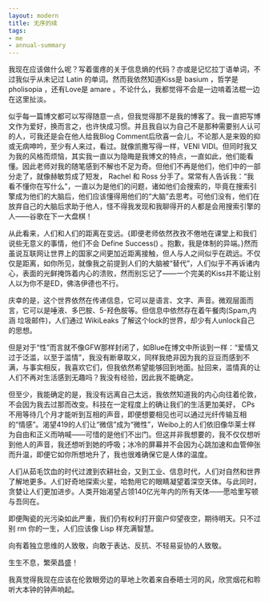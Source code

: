 ```yaml
---
layout: modern
title: 无序的续
tags:
- me
- annual-summary
---
```


我现在应该做什么呢？写着蛋疼的关于信息熵的代码？亦或是记忆拉丁语单词，不过我似乎从未记过 Latin 的单词。然而我依然知道Kiss是 basium ，哲学是 pholisopia ，还有Love是 amare 。不论什么，我都觉得不会是一边啃着法棍一边在这里扯淡。

似乎每一篇博文都可以写得随意一点，但我觉得那不是我的博客了。我一直把写博文作为爱好，换而言之，也许快成习惯。并且我自以为自己不是那种需要别人认可的人，可我还是会在他人给我Blog Comment后欣喜一会儿，不论那人是来毁的抑或无病呻吟，至少有人来过，看过。就像凯撒写得一样，VENI VIDI。但同时我又为我的风格而烦恼，其实我一直以为隐晦是我博文的特点，一直如此，他们能看懂。因此老师对我的随笔感到不解也不足为奇。但他们不再是他们，他们中的一部分走了，就像赫敏剪成了短发， Rachel 和 Ross 分手了。常常有人告诉我：“我看不懂你在写什么”，一直以为是他们的问题，诸如他们会搜索的，毕竟在搜索引擎成为他们的大脑后，他们应该懂得用他们的“大脑”去思考。可他们没有，他们在放弃自己的大脑后求助于他人，怪不得我发现和我聊得开的人都是会用搜索引擎的人——谷歌在下一大盘棋！
  
从此看来，人们和人们的距离在变远。{即便老师依然孜孜不倦地在课堂上和我们说些无意义的事情，他们不会 Define Success() 。抱歉，我是体制的异端。}然而虽说互联网让世界上的国家之间更加近距离接触，但人与人之间似乎在疏远。不仅仅是距离，如你所见，就像我之前提到人们的大脑被“替代”，人们似乎不再诉诸内心，表面的光鲜掩饰着内心的溃败，然而别忘记了——一个完美的Kiss并不能让别人以为你不是ED，佛洛伊德也不行。
  
庆幸的是，这个世界依然在传递信息，它可以是语言、文字、声音。微观层面而言，它可以是唾液、多巴胺、5-羟色胺等。但信息中依然存在着午餐肉(Spam,内涵 垃圾邮件)，人们通过 WikiLeaks 了解这个lock的世界，却少有人unlock自己的思想。
  
但是对于“性”而言就不像GFW那样封闭了，如Blue在博文中所谈到一样：“爱情又过于泛滥，以至于滥情”，我没有断章取义，同样我绝非因为我的豆豆而感到不满，与事实相反，我喜欢它们，但我依然希望能够回到地面。扯回来，滥情真的让人们不再对生活感到无趣吗？我没有经验，因此我不能确定。
  
但至少，我能确定的是，我没有远离自己太远，我依然知道我的内心向往着伦敦，不会因为我去过那而改变。科技在一定程度上的确让我们的生活更加美好， CPs 不用等待几个月才能听到互相的声音，即便想要相见也可以通过光纤传输互相的“情感”。渴望419的人们让“微信”成为“微性”，Weibo上的人们依旧像华莱士样为自由和正义而呐喊——可惜的是他们不出门。但这并非我想要的，我不仅仅想听到他人的声音，我还想听到她的呼吸；冰冷的屏幕并不会因为心跳加速和血管伸张而升温，即便它如你所想地升了，我也很难确保它是人体的温度。
  
人们从茹毛饮血的时代过渡到农耕社会，又到工业、信息时代，人们对自然和世界了解地更多。人们好奇地探索火星，哈勃用它的眼睛凝望着深空天体。与此同时，贪婪让人们更加进步。人类开始渴望占领140亿光年内的所有天体——愿哈里写顿与吾同在。
  
即便陶瓷的光污染如此严重，我们仍有权利打开窗户仰望夜空，期待明天。只不过别 rm 你的一生，人们应该像 Lisp 样充满智慧。
  
向有着独立思维的人致敬，向敢于表达、反抗、不轻易妥协的人致敬。
 
生生不息，繁荣昌盛！

我真觉得我现在应该在伦敦眼旁边的草地上吹着来自泰晤士河的风，欣赏烟花和聆听大本钟的钟声响起。